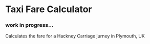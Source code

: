 # Taxi Fare Calculator
### work in progress...

Calculates the fare for a Hackney Carriage jurney in Plymouth, UK
